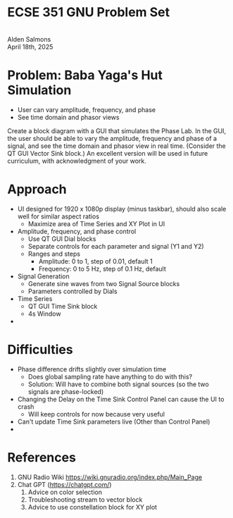 # ECSE 351 GNU Problem Set
<br>Alden Salmons
<br>April 18th, 2025

# Problem: Baba Yaga's Hut Simulation
- User can vary amplitude, frequency, and phase
- See time domain and phasor views

Create a block diagram with a GUI that simulates the Phase Lab. In the GUI, the user should be able
to vary the amplitude, frequency and phase of a signal, and see the time domain and phasor view in real
time. (Consider the QT GUI Vector Sink block.) An excellent version will be used in future curriculum,
with acknowledgment of your work.

# Approach
- UI designed for 1920 x 1080p display (minus taskbar), should also scale well for similar aspect ratios
    - Maximize area of Time Series and XY Plot in UI
- Amplitude, frequency, and phase control
    - Use QT GUI Dial blocks
    - Separate controls for each parameter and signal (Y1 and Y2)
    - Ranges and steps
        - Amplitude: 0 to 1, step of 0.01, default 1
        - Frequency: 0 to 5 Hz, step of 0.1 Hz, default
- Signal Generation
    - Generate sine waves from two Signal Source blocks
    - Parameters controlled by Dials
- Time Series
    - QT GUI Time Sink block
    - 4s Window
-     

# Difficulties
- Phase difference drifts slightly over simulation time
    - Does global sampling rate have anything to do with this?
    - Solution: Will have to combine both signal sources (so the two signals are phase-locked)
- Changing the Delay on the Time Sink Control Panel can cause the UI to crash
    - Will keep controls for now because very useful
- Can't update Time Sink parameters live (Other than Control Panel)
- 

# References
1. GNU Radio Wiki https://wiki.gnuradio.org/index.php/Main_Page
2. Chat GPT (https://chatgpt.com/)
    1. Advice on color selection
    2. Troubleshooting stream to vector block
    3. Advice to use constellation block for XY plot
